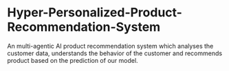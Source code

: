 # Hyper-Personalized-Product-Recommendation-System
 An multi-agentic AI product recommendation system which analyses the customer data, understands the behavior of the customer and recommends product based on the prediction of our model.
